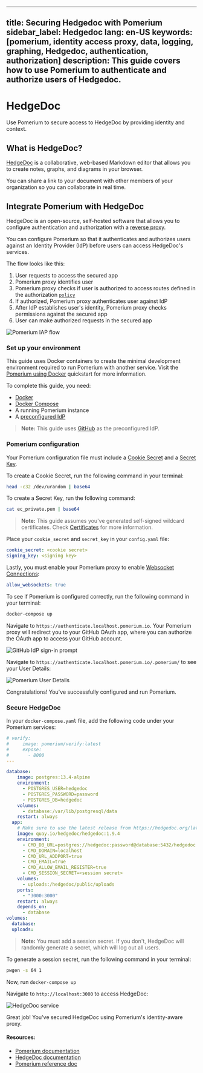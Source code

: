 
---
title: Securing Hedgedoc with Pomerium
sidebar_label: Hedgedoc
lang: en-US
keywords: [pomerium, identity access proxy, data, logging, graphing, Hedgedoc, authentication, authorization]
description: This guide covers how to use Pomerium to authenticate and authorize users of Hedgedoc.
---

# HedgeDoc

Use Pomerium to secure access to HedgeDoc by providing identity and context. 

 ## What is HedgeDoc?

[HedgeDoc](https://hedgedoc.org/) is a collaborative, web-based Markdown editor that allows you to create notes, graphs, and diagrams in your browser. 

You can share a link to your document with other members of your organization so you can collaborate in real time.

 ## Integrate Pomerium with HedgeDoc
 
 HedgeDoc is an open-source, self-hosted software that allows you to configure authentication and authorization with a [reverse proxy](https://docs.hedgedoc.org/guides/reverse-proxy/). 
 
 You can configure Pomerium so that it authenticates and authorizes users against an Identity Provider (IdP) before users can access HedgeDoc's services.

The flow looks like this: 

1. User requests to access the secured app
2. Pomerium proxy identifies user
3. Pomerium proxy checks if user is authorized to access routes defined in the authorization [`policy`](https://www.pomerium.com/docs/reference/routes/policy)
4. If authorized, Pomerium proxy authenticates user against IdP
5. After IdP establishes user's identity, Pomerium proxy checks permissions against the secured app
6. User can make authorized requests in the secured app

![Pomerium IAP flow](img/pom-auth-flow.png)

### Set up your environment
This guide uses Docker containers to create the minimal development environment required to run Pomerium with another service. Visit the [Pomerium using Docker](https://www.pomerium.com/docs/install/quickstart) quickstart for more information.

To complete this guide, you need: 
- [Docker](https://www.docker.com/)
- [Docker Compose](https://docs.docker.com/compose/install/)
- A running Pomerium instance
- A [preconfigured IdP](https://www.pomerium.com/docs/identity-providers)

> **Note:** This guide uses [GitHub](https://www.pomerium.com/docs/identity-providers/github) as the preconfigured IdP.

### Pomerium configuration

Your Pomerium configuration file must include a [Cookie Secret](https://www.pomerium.com/docs/reference/cookie-secret) and a [Secret Key](https://www.pomerium.com/docs/reference/signing-key). 

To create a Cookie Secret, run the following command in your terminal: 
```bash
head -c32 /dev/urandom | base64
```

To create a Secret Key, run the following command: 
```bash
cat ec_private.pem | base64
```

>**Note:** This guide assumes you've generated self-signed wildcard certificates. Check [Certificates](https://www.pomerium.com/docs/topics/certificates#self-signed-wildcard-certificate) for more information.

Place your `cookie_secret` and `secret_key` in your `config.yaml` file: 

```yaml
cookie_secret: <cookie secret>
signing_key: <signing key>
```

Lastly, you must enable your Pomerium proxy to enable [Websocket Connections](https://www.pomerium.com/docs/reference/routes/websocket-connections):

```yaml
allow_websockets: true
```

To see if Pomerium is configured correctly, run the following command in your terminal: 

```bash
docker-compose up
```

Navigate to `https://authenticate.localhost.pomerium.io`. Your Pomerium proxy will redirect you to your GitHub OAuth app, where you can authorize the OAuth app to access your GitHub account.

![GitHub IdP sign-in prompt](img/sign-in-gh.png)

Navigate to `https://authenticate.localhost.pomerium.io/.pomerium/` to see your User Details:

![Pomerium User Details](img/user-details.png)

Congratulations! You've successfully configured and run Pomerium.

### Secure HedgeDoc

In your `docker-compose.yaml` file, add the following code under your Pomerium services: 

```yaml
# verify:
#     image: pomerium/verify:latest
#     expose:
#       - 8000
---

database:
    image: postgres:13.4-alpine
    environment:
      - POSTGRES_USER=hedgedoc
      - POSTGRES_PASSWORD=password
      - POSTGRES_DB=hedgedoc
    volumes:
      - database:/var/lib/postgresql/data
    restart: always
  app:
    # Make sure to use the latest release from https://hedgedoc.org/latest-release
    image: quay.io/hedgedoc/hedgedoc:1.9.4
    environment:
      - CMD_DB_URL=postgres://hedgedoc:password@database:5432/hedgedoc
      - CMD_DOMAIN=localhost
      - CMD_URL_ADDPORT=true
      - CMD_EMAIL=true
      - CMD_ALLOW_EMAIL_REGISTER=true
      - CMD_SESSION_SECRET=<session secret>
    volumes:
      - uploads:/hedgedoc/public/uploads
    ports:
      - "3000:3000"
    restart: always
    depends_on:
      - database
volumes:
  database:
  uploads:
```
>**Note:** You must add a session secret. If you don't, HedgeDoc will randomly generate a secret, which will log out all users. 

To generate a session secret, run the following command in your terminal: 

```bash
pwgen -s 64 1
```

Now, run `docker-compose up`

Navigate to `http://localhost:3000` to access HedgeDoc:

![HedgeDoc service](../img/hedgedoc.png)

Great job! You've secured HedgeDoc using Pomerium's identity-aware proxy. 

#### Resources:
- [Pomerium documentation](https://www.pomerium.com/docs)
- [HedgeDoc documentation](https://docs.hedgedoc.org/)
- [Pomerium reference doc](https://www.pomerium.com/docs/reference)